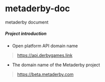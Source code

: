# metaderby-doc
metaderby document

##### Project introduction
* Open platform API domain name
> https://api.derbygames.link
* The domain name of the Metaderby project
> https://beta.metaderby.com

